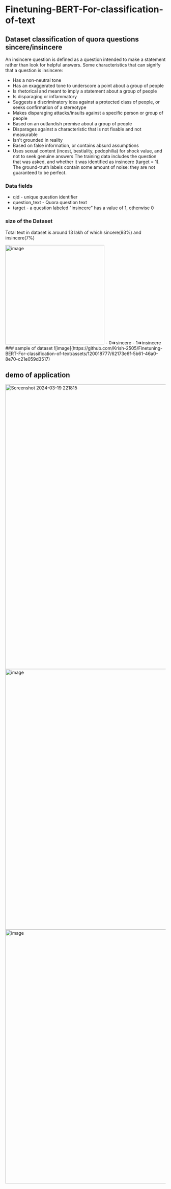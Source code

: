# Finetuning-BERT-For-classification-of-text
## Dataset classification of quora questions sincere/insincere

An insincere question is defined as a question intended to make a statement rather than look for helpful answers. Some characteristics that can signify that a question is insincere:

- Has a non-neutral tone
- Has an exaggerated tone to underscore a point about a group of people
- Is rhetorical and meant to imply a statement about a group of people
- Is disparaging or inflammatory
- Suggests a discriminatory idea against a protected class of people, or seeks confirmation of a stereotype
- Makes disparaging attacks/insults against a specific person or group of people
- Based on an outlandish premise about a group of people
- Disparages against a characteristic that is not fixable and not measurable
- Isn't grounded in reality
- Based on false information, or contains absurd assumptions
- Uses sexual content (incest, bestiality, pedophilia) for shock value, and not to seek genuine answers
The training data includes the question that was asked, and whether it was identified as insincere (target = 1). The ground-truth labels contain some amount of noise: they are not guaranteed to be perfect.
### Data fields
- qid - unique question identifier
- question_text - Quora question text
- target - a question labeled "insincere" has a value of 1, otherwise 0
### size of the Dataset
Total text in dataset is around 13 lakh of which sincere(93%) and insincere(7%)

<img width="311" alt="image" src="https://github.com/Krish-2505/Finetuning-BERT-For-classification-of-text/assets/120018777/59e9cd19-8750-474d-8014-e5ccfe811369">
- 0=>sincere
- 1=>insincere
### sample of dataset
![image](https://github.com/Krish-2505/Finetuning-BERT-For-classification-of-text/assets/120018777/62173e6f-5b61-46a0-8e70-c21e059d3517)

## demo of application
<img width="890" alt="Screenshot 2024-03-19 221815" src="https://github.com/Krish-2505/Finetuning-BERT-For-classification-of-text/assets/120018777/5c06826f-5451-4ee8-bda1-37a87b6a3770">
<img width="815" alt="image" src="https://github.com/Krish-2505/Finetuning-BERT-For-classification-of-text/assets/120018777/8e289007-c5b4-426e-9cbe-b18ae29259e1">
<img width="794" alt="image" src="https://github.com/Krish-2505/Finetuning-BERT-For-classification-of-text/assets/120018777/a9e8a960-558c-489d-adaa-9b0fc0cd8fbc">


